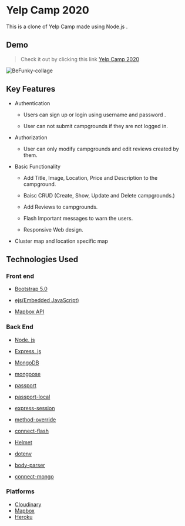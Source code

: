 # Yelp Camp 2020
This is a clone of Yelp Camp made using Node.js .

## Demo 
> Check it out by clicking this link  [Yelp Camp 2020](https://yelp-camp-clone-byanur4ag.herokuapp.com/)

![BeFunky-collage](https://user-images.githubusercontent.com/71564387/103482330-420f4780-4e06-11eb-9dd8-996e40e88814.jpg)


## Key Features

* Authentication
  
  * Users can sign up or login using username and password .
  
  * User can not submit campgrounds if they are not logged in.

* Authorization 
 
  * User can only modify campgrounds and edit reviews created by them.
  
* Basic Functionality

  * Add Title, Image, Location, Price and Description to the campground.

  * Baisc CRUD (Create, Show, Update and Delete campgrounds.)

  * Add Reviews to campgrounds.

  * Flash Important messages to warn the users.

  * Responsive Web design.
  
* Cluster map and location specific map

## Technologies Used 

### Front end

* [Bootstrap 5.0](https://getbootstrap.com)

* [ejs(Embedded JavaScript)](https://ejs.co/)
* [Mapbox API](https://www.mapbox.com/)

### Back End

* [Node. js](https://nodejs.org)

* [Express. js](https://expressjs.com)

* [MongoDB](https://www.mongodb.com/)

* [mongoose](http://mongoosejs.com/)

* [passport](http://www.passportjs.org/)

* [passport-local](https://github.com/jaredhanson/passport-local#passport-local)

* [express-session](https://github.com/expressjs/session#express-session)

* [method-override](https://github.com/expressjs/method-override#method-override)

* [connect-flash](https://github.com/jaredhanson/connect-flash#connect-flash)

* [Helmet](https://github.com/helmetjs/helmet)

* [dotenv](https://www.npmjs.com/package/dotenv)

* [body-parser](https://www.npmjs.com/package/body-parser)

* [connect-mongo](https://www.npmjs.com/package/connect-mongo)

### Platforms 
  * [Cloudinary](https://www.google.com/aclk?sa=L&ai=DChcSEwjJoJuxmIDuAhUXMSsKHTZ3AlsYABABGgJzZg&ae=2&sig=AOD64_21YYdbRw1xRu-FBLf00SrLbHRsFA&q&adurl&ved=2ahUKEwjM5pKxmIDuAhXCpOkKHSciCeEQ0Qx6BAgdEAE)
  * [Mapbox](https://www.mapbox.com/)
  * [Heroku](https://www.heroku.com/)

